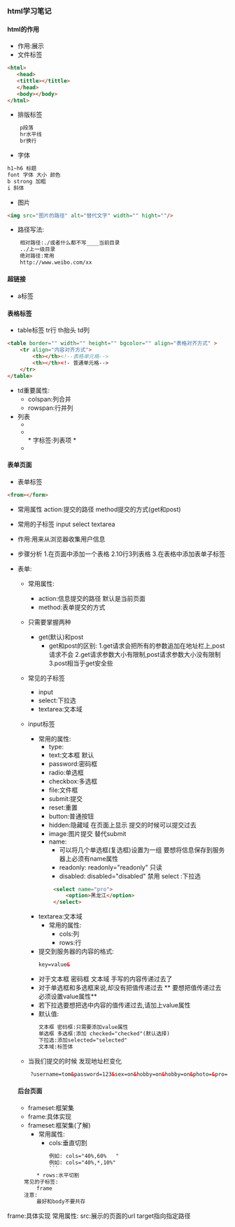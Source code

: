 ### html学习笔记
#### html的作用
* 作用:展示
* 文件标签
 ```html
<html>
	<head>
	<tittle></tittle>
	</head>
	<body></body>
</html>
```
* 排版标签
```html
	p段落
	hr水平线
	br换行
```
  * 字体
  ```html
  h1~h6 标题
  font 字体 大小 颜色
  b strong 加粗
  i 斜体
  ```
  * 图片
  ```html
  <img src="图片的路径" alt="替代文字" width="" hight=""/>
  ```
  * 路径写法:
```html
	相对路径:./或者什么都不写____当前目录
	../上一级目录
	绝对路径:常用
	http://www.weibo.com/xx
```
#### 超链接
* a标签
<a herf="跳转的路径 " target="在什么地方打开"></a>
#### 表格标签
* table标签 tr行 th抬头 td列
```html
<table border="" width="" height="" bgcolor="" align="表格对齐方式" >
	<tr align="内容对齐方式">
		<th></th><!--表格单元格-->
		<th></th><!- 普通单元格-->	
	</tr>
</table>

```
* td重要属性:
	* colspan:列合并
	* rowspan:行并列
* 列表
	* <ol></ol>
	* <ul></ul>
		* 字标签:列表项
			*<li></li>

#### 表单页面
* 表单标签
```html
<from></form>
```
* 常用属性
	action:提交的路径
	method提交的方式(get和post)
* 常用的子标签
	input
	select
	textarea


* 作用:用来从浏览器收集用户信息
* 步骤分析
    1.在页面中添加一个表格
    2.10行3列表格
    3.在表格中添加表单子标签

* 表单:
	* 常用属性:
		* action:信息提交的路径 默认是当前页面
		* method:表单提交的方式
	* 只需要掌握两种
		* get(默认)和post
			* get和post的区别:
				1.get请求会把所有的参数追加在地址栏上,post请求不会
				2.get请求参数大小有限制,post请求参数大小没有限制
				3.post相当于get安全些
	* 常见的子标签
		* input
		* select:下拉选
		* textarea:文本域

	* input标签
		* 常用的属性:
			* type:
			* text:文本框 默认
			* password:密码框
			* radio:单选框
			* checkbox:多选框
			* file:文件框
			* submit:提交
			* reset:重置
			* button:普通按钮
			* hidden:隐藏域 在页面上显示 提交的时候可以提交过去
			* image:图片提交 替代submit 
			* name:
				* 可以将几个单选框(复选框)设置为一组
					要想将信息保存到服务器上必须有name属性
				* readonly:
					readonly="readonly" 只读
				* disabled:
					disabled="disabled" 禁用
		select :下拉选
		```html	格式:
				<select name="pro">
					<option>黑龙江</option>
				</select>
		```
		* textarea:文本域
			* 常用的属性:
				* cols:列
				* rows:行
		* 提交到服务器的内容的格式:
			```html
			key=value&
			```
		* 对于文本框 密码框 文本域 手写的内容传递过去了
		* 对于单选框和多选框来说,却没有把值传递过去
		**	要想把值传递过去 必须设置value属性**
		* 若下拉选要想把选中内容的值传递过去,请加上value属性
		* 默认值:
			```html
			文本框 密码框:只需要添加value属性
			单选框 多选框:添加 checked="checked"(默认选择)
			下拉选:添加selected="selected"	
			文本域:标签体
			```
	* 当我们提交的时候 发现地址栏变化
	```html
		?username=tom&password=123&sex=on&hobby=on&hobby=on&photo=&pro=黑龙江&city=哈尔滨&intr=good+girl
	```
	#### 后台页面
	* frameset:框架集
	* frame:具体实现
	* frameset:框架集(了解)
    	* 常用属性:
    		* cols:垂直切割
  ```html
			例如: cols="40%,60%	"
			例如: cols="40%,*,10%"
			```
		* rows:水平切割
	常见的子标签:
		frame
	注意:
		最好和body不要共存
frame:具体实现
	常用属性:
		src:展示的页面的url
		target指向指定路径